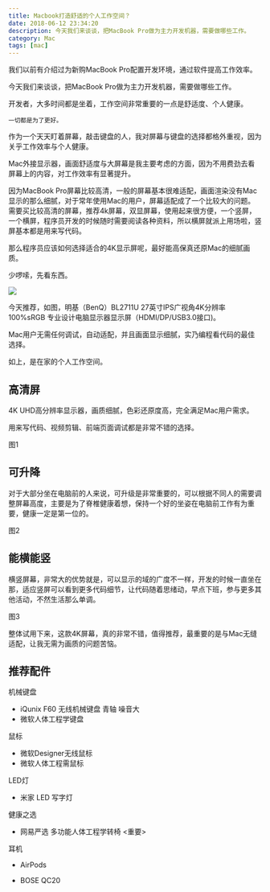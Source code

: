 ```yaml
---
title: Macbook打造舒适的个人工作空间？
date: 2018-06-12 23:34:20
description: 今天我们来谈谈，把MacBook Pro做为主力开发机器，需要做哪些工作。
category: Mac
tags: [mac]
---
```


我们以前有介绍过为新购MacBook Pro配置开发环境，通过软件提高工作效率。

今天我们来谈谈，把MacBook Pro做为主力开发机器，需要做哪些工作。

开发者，大多时间都是坐着，工作空间非常重要的一点是舒适度、个人健康。

`一切都是为了更好。`

作为一个天天盯着屏幕，敲击键盘的人，我对屏幕与键盘的选择都格外重视，因为关乎工作效率与个人健康。

Mac外接显示器，画面舒适度与大屏幕是我主要考虑的方面，因为不用费劲去看屏幕上的内容，对工作效率有显著提升。

因为MacBook Pro屏幕比较高清，一般的屏幕基本很难适配，画面渲染没有Mac显示的那么细腻，对于常年使用Mac的用户，屏幕适配成了一个比较大的问题。需要买比较高清的屏幕，推荐4k屏幕，双显屏幕，使用起来很方便，一个竖屏，一个横屏，程序员开发的时候随时需要阅读各种资料，所以横屏就派上用场啦，竖屏基本都是用来写代码。

那么程序员应该如何选择适合的4K显示屏呢，最好能高保真还原Mac的细腻画质。

少啰嗦，先看东西。

![](https://www.itweet.cn/screenshots/BQ-BL2711U.png)

今天推荐，如图，明基（BenQ）BL2711U 27英寸IPS广视角4K分辨率100%sRGB 专业设计电脑显示器显示屏（HDMI/DP/USB3.0接口)。

Mac用户无需任何调试，自动适配，并且画面显示细腻，实乃编程看代码的最佳选择。

如上，是在家的个人工作空间。

## 高清屏

4K UHD高分辨率显示器，画质细腻，色彩还原度高，完全满足Mac用户需求。

用来写代码、视频剪辑、前端页面调试都是非常不错的选择。

图1

## 可升降

对于大部分坐在电脑前的人来说，可升级是非常重要的，可以根据不同人的需要调整屏幕高度，主要是为了脊椎健康着想，保持一个好的坐姿在电脑前工作有为重要，健康一定是第一位的。

图2

## 能横能竖

横竖屏幕，非常大的优势就是，可以显示的域的广度不一样，开发的时候一直坐在那，适应竖屏可以看到更多代码细节，让代码随着思绪动，早点下班，参与更多其他活动，不然生活那么单调。

图3

整体试用下来，这款4K屏幕，真的非常不错，值得推荐，最重要的是与Mac无缝适配，让我无需为画质的问题苦恼。

## 推荐配件

机械键盘

* iQunix F60 无线机械键盘     青轴    噪音大
* 微软人体工程学键盘

鼠标

* 微软Designer无线鼠标
* 微软人体工程需鼠标

LED灯

* 米家  LED 写字灯

健康之选

* 网易严选   多功能人体工程学转椅  <重要>

耳机

* AirPods

* BOSE QC20


